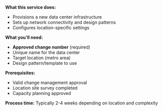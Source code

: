 **What this service does:**
- Provisions a new data center infrastructure
- Sets up network connectivity and design patterns
- Configures location-specific settings

**What you'll need:**
- **Approved change number** (required)
- Unique name for the data center
- Target location (metro area)
- Design pattern/template to use

**Prerequisites:**
- Valid change management approval
- Location site survey completed
- Capacity planning approved

**Process time:** Typically 2-4 weeks depending on location and complexity
